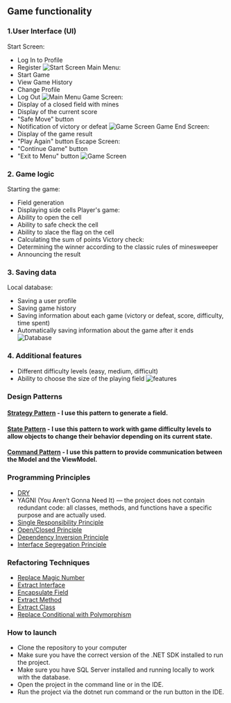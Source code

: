 ## Game functionality

### 1.User Interface (UI)
 Start Screen:
 * Log In to Profile
 * Register
![Start Screen](https://github.com/dayuun1/Saper-KPZ/blob/main/Saper/Images/11.jpg)
 Main Menu:
 * Start Game
 * View Game History
 * Change Profile
 * Log Out
![Main Menu](https://github.com/dayuun1/Saper-KPZ/blob/main/Saper/Images/12.jpg)
 Game Screen:
 * Display of a closed field with mines
 * Display of the current score
 * "Safe Move" button
 * Notification of victory or defeat
![Game Screen](https://github.com/dayuun1/Saper-KPZ/blob/main/Saper/Images/15.jpg)
 Game End Screen:
 * Display of the game result
 * "Play Again" button
 Escape Screen:
 * "Continue Game" button
 * "Exit to Menu" button
![Game Screen](https://github.com/dayuun1/Saper-KPZ/blob/main/Saper/Images/16.jpg)
### 2. Game logic
 Starting the game:
 * Field generation
 * Displaying side cells
 Player's game:
 * Ability to open the cell
 * Ability to safe check the cell
 * Ability to зlace the flag on the cell
 * Calculating the sum of points
 Victory check:
 * Determining the winner according to the classic rules of minesweeper
 * Announcing the result
### 3. Saving data
 Local database:
 * Saving a user profile
 * Saving game history
 * Saving information about each game (victory or defeat, score, difficulty, time spent)
 * Automatically saving information about the game after it ends
![Database](https://github.com/dayuun1/Saper-KPZ/blob/main/Saper/Images/13.jpg)
### 4. Additional features
 * Different difficulty levels (easy, medium, difficult)
 * Ability to choose the size of the playing field
![features](https://github.com/dayuun1/Saper-KPZ/blob/main/Saper/Images/14.jpg)

### Design Patterns
#### [Strategy Pattern](https://github.com/dayuun1/Saper-KPZ/blob/readmeFile/Saper/Models/Minefield.cs#17-58) - I use this pattern to generate a field.
#### [State Pattern](https://github.com/dayuun1/Saper-KPZ/blob/readmeFile/Saper/Models/DifficultyState/BeginnerState.cs#10-48) - I use this pattern to work with game difficulty levels to allow objects to change their behavior depending on its current state.
#### [Command Pattern](https://github.com/dayuun1/Saper-KPZ/blob/readmeFile/Saper/ViewModels/GameViewModel.cs#25-31) - I use this pattern to provide communication between the Model and the ViewModel.

### Programming Principles
 * [DRY](https://github.com/dayuun1/Saper-KPZ/blob/readmeFile/Saper/Models/Minefield.cs#54-57)
 * YAGNI (You Aren’t Gonna Need It) — the project does not contain redundant code: all classes, methods, and functions have a specific purpose and are actually used.
 * [Single Responsibility Principle](https://github.com/dayuun1/Saper-KPZ/blob/readmeFile/Saper/Models/Minefield.cs#60-97) 
 * [Open/Closed Principle](https://github.com/dayuun1/Saper-KPZ/blob/readmeFile/Saper/Models/DifficultyState/BeginnerState.cs#10)
 * [Dependency Inversion Principle](https://github.com/dayuun1/Saper-KPZ/blob/readmeFile/Saper/Models/Minefield.cs#17-22)
 * [Interface Segregation Principle](https://github.com/dayuun1/Saper-KPZ/blob/readmeFile/Saper/Models/DifficultyState/IDifficultyState.cs#9-14)

### Refactoring Techniques
 * [Replace Magic Number](https://github.com/dayuun1/Saper-KPZ/blob/readmeFile/Saper/Models/DifficultyState/HardState.cs#13)
 * [Extract Interface](https://github.com/dayuun1/Saper-KPZ/blob/readmeFile/Saper/Models/DifficultyState/IDifficultyState.cs#9-14)
 * [Encapsulate Field](https://github.com/dayuun1/Saper-KPZ/blob/readmeFile/Saper/ViewModels/MenuViewModel.cs#26-67)
 * [Extract Method](https://github.com/dayuun1/Saper-KPZ/blob/readmeFile/Saper/Models/Minefield.cs#99-119)
 * [Extract Class](https://github.com/dayuun1/Saper-KPZ/blob/readmeFile/Saper/Models/Minefield.cs#60-69)
 * [Replace Conditional with Polymorphism](https://github.com/dayuun1/Saper-KPZ/blob/readmeFile/Saper/Models/DifficultyState/BeginnerState.cs#31)

### How to launch
 * Clone the repository to your computer 
 * Make sure you have the correct version of the .NET SDK installed to run the project.
 * Make sure you have SQL Server installed and running locally to work with the database.
 * Open the project in the command line or in the IDE.
 * Run the project via the dotnet run command or the run button in the IDE.




